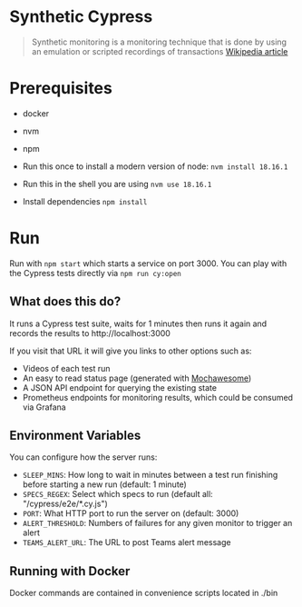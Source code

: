 # Synthetic Cypress

> Synthetic monitoring is a monitoring technique that is done by using an emulation or scripted recordings of transactions
> [Wikipedia article](https://en.wikipedia.org/wiki/Synthetic_monitoring)

# Prerequisites

* docker
* nvm
* npm

* Run this once to install a modern version of node: 
`nvm install 18.16.1`

* Run this in the shell you are using 
`nvm use 18.16.1`

* Install dependencies
`npm install`

# Run

Run with `npm start` which starts a service on port 3000. You can play with the Cypress tests directly via `npm run cy:open`

## What does this do?

It runs a Cypress test suite, waits for 1 minutes then runs it again and records the results to http://localhost:3000

If you visit that URL it will give you links to other options such as:

- Videos of each test run
- An easy to read status page (generated with [Mochawesome](https://www.npmjs.com/package/mochawesome))
- A JSON API endpoint for querying the existing state
- Prometheus endpoints for monitoring results, which could be consumed via Grafana

## Environment Variables

You can configure how the server runs:

- `SLEEP_MINS`: How long to wait in minutes between a test run finishing before starting a new run (default: 1 minute)
- `SPECS_REGEX`: Select which specs to run (default all: "/cypress/e2e/\*.cy.js")
- `PORT`: What HTTP port to run the server on (default: 3000)
- `ALERT_THRESHOLD`: Numbers of failures for any given monitor to trigger an alert
- `TEAMS_ALERT_URL`: The URL to post Teams alert message 

## Running with Docker

Docker commands are contained in convenience scripts located in ./bin
